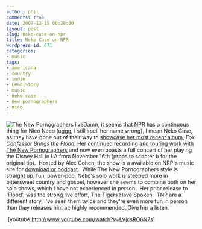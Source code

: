 ```yaml
---
author: phil
comments: true
date: 2007-12-15 00:28:00
layout: post
slug: neko-case-on-npr
title: Neko Case on NPR
wordpress_id: 671
categories:
- music
tags:
- americana
- country
- indie
- Lead Story
- music
- neko case
- new pornographers
- nico
---
```


![The New Pornographers live](http://fak3r.com/wp-content/uploads/2007/12/np300x225.jpg)Damn, it seems that NPR has a continuous thing for Nico Neco (uggg, I still spell her name wrong), I mean Neko Case, as they have gone out of their way to [showcase her most recent album](http://www.npr.org/templates/story/story.php?storyId=5306138), _Fox Confessor Brings the Flood_, Her continued recording and [touring work with The New Pornographers](http://www.npr.org/templates/story/story.php?storyId=15333436) and now even boasts a full concert of her playing the Disney Hall in LA from November 16th (props to scooter b for the original tip).  Hosted by Alex Cohen, the show is a available on NRP's music site for [download or podcast](http://www.npr.org/templates/story/story.php?storyId=16220628).  While The New Pornographers style is straight up, fun, power-pop, Neko's solo work is steeped more in bittersweet country and gospel, however she seems to combine both on her solo shows, which I have not experienced in person.  Her prior release to 'Flood', was the strong live effort, The Tigers Have Spoken.  TNP are a different story, I've seen them twice and they're even more fun in person than they releases hint at; highly recommended.  Give her a listen.


 [youtube:http://www.youtube.com/watch?v=LVjcsRO6N7s]

